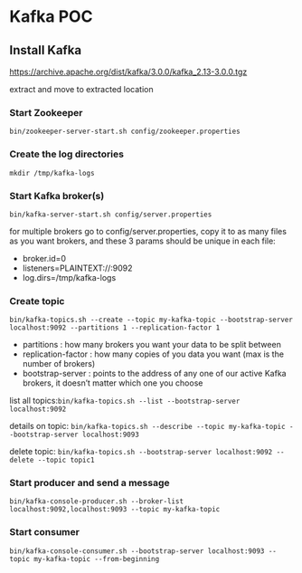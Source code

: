 # Kafka POC
## Install Kafka
https://archive.apache.org/dist/kafka/3.0.0/kafka_2.13-3.0.0.tgz

extract and move to extracted location

### Start Zookeeper
`bin/zookeeper-server-start.sh config/zookeeper.properties`

### Create the log directories
`mkdir /tmp/kafka-logs`

### Start Kafka broker(s)
`bin/kafka-server-start.sh config/server.properties`

for multiple brokers go to config/server.properties, copy it to as many files as you want brokers, and these 3 params should be unique in each file:
- broker.id=0
- listeners=PLAINTEXT://:9092
- log.dirs=/tmp/kafka-logs

### Create topic
`bin/kafka-topics.sh --create --topic my-kafka-topic --bootstrap-server localhost:9092 --partitions 1 --replication-factor 1` 
- partitions : how many brokers you want your data to be split between
- replication-factor : how many copies of you data you want (max is the number of brokers)
- bootstrap-server : points to the address of any one of our active Kafka brokers, it doesn’t matter which one you choose

list all topics:`bin/kafka-topics.sh --list --bootstrap-server localhost:9092`

details on topic: `bin/kafka-topics.sh --describe --topic my-kafka-topic --bootstrap-server localhost:9093`

delete topic: `bin/kafka-topics.sh --bootstrap-server localhost:9092 --delete --topic topic1`

### Start producer and send a message
`bin/kafka-console-producer.sh --broker-list localhost:9092,localhost:9093 --topic my-kafka-topic`

### Start consumer
`bin/kafka-console-consumer.sh --bootstrap-server localhost:9093 --topic my-kafka-topic --from-beginning`

	